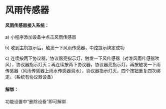 # 风雨传感器

#### 风雨传感器接入系统：

a) 小程序添加设备中点击风雨传感器

b) 收到主机提示后，触发一下风雨传感器，中控提示绑定成功

c) 连续按两下协议器，协议器亮指示灯，触发一下风传感器（对准风雨传感器吹风），协议器指示灯灭；再连续按两下协议器，协议器亮指示灯，再按触发一下雨传感器（风雨传感器上雨水传感器滴水），协议器指示灯灭，四个按钮重复四次绑定。（系统有协议器设备）



#### 解绑：

功能设置中“删除设备”即可解绑